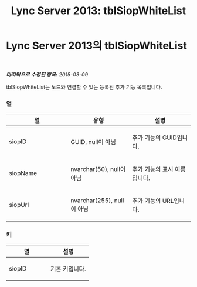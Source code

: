 ﻿---
title: 'Lync Server 2013: tblSiopWhiteList'
TOCTitle: tblSiopWhiteList
ms:assetid: 05fc1df4-32eb-4d46-9d1c-e0b607091142
ms:mtpsurl: https://technet.microsoft.com/ko-kr/library/Gg558607(v=OCS.15)
ms:contentKeyID: 49302685
ms.date: 08/10/2015
mtps_version: v=OCS.15
ms.translationtype: HT
---

# Lync Server 2013의 tblSiopWhiteList

 

_**마지막으로 수정된 항목:** 2015-03-09_

tblSiopWhiteList는 노드와 연결할 수 있는 등록된 추가 기능 목록입니다.

### 열

<table>
<colgroup>
<col style="width: 33%" />
<col style="width: 33%" />
<col style="width: 33%" />
</colgroup>
<thead>
<tr class="header">
<th>열</th>
<th>유형</th>
<th>설명</th>
</tr>
</thead>
<tbody>
<tr class="odd">
<td><p>siopID</p></td>
<td><p>GUID, null이 아님</p></td>
<td><p>추가 기능의 GUID입니다.</p></td>
</tr>
<tr class="even">
<td><p>siopName</p></td>
<td><p>nvarchar(50), null이 아님</p></td>
<td><p>추가 기능의 표시 이름입니다.</p></td>
</tr>
<tr class="odd">
<td><p>siopUrl</p></td>
<td><p>nvarchar(255), null이 아님</p></td>
<td><p>추가 기능의 URL입니다.</p></td>
</tr>
</tbody>
</table>


### 키

<table>
<colgroup>
<col style="width: 50%" />
<col style="width: 50%" />
</colgroup>
<thead>
<tr class="header">
<th>열</th>
<th>설명</th>
</tr>
</thead>
<tbody>
<tr class="odd">
<td><p>siopID</p></td>
<td><p>기본 키입니다.</p></td>
</tr>
</tbody>
</table>

